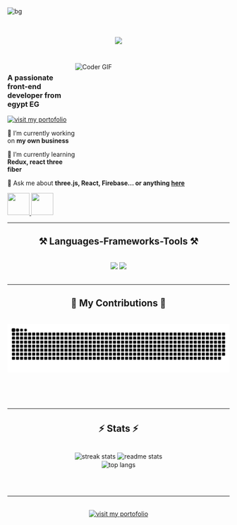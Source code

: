 <img align="center" alt="bg" height=250 width=100% src="https://miro.medium.com/v2/resize:fit:1000/0*LtaHBSbDNt_dJ3wh.png" />

<h1 align="center">
    <img src="https://readme-typing-svg.herokuapp.com/?font=Righteous&size=35&center=true&vCenter=true&width=500&height=70&duration=4000&lines=Hi+There!+👋;+I'm+Anas+Mosa!;" />
</h1>

<br/>
<img align="right" alt="Coder GIF" height=250 width=350 src="https://media.licdn.com/dms/image/D5612AQGOmwfIE5mlWA/article-cover_image-shrink_720_1280/0/1674617947228?e=2147483647&v=beta&t=FTU_isQ6VYfV5D_ueFHPWvT8ZqgDeJG3yr8Mi8lpfk0" />
<div align="left">

  <h3 >A passionate front-end developer from egypt EG</h3>
 <a href='https://ko-fi.com/V7V4RAK9C' target='_blank'><img height='32' style='border:0px;height:32px;' src='https://img.shields.io/badge/Portfolio-FF5722?style=for-the-badge&logo=todoist&logoColor=white' border='0' alt='visit my portofolio' /></a>
 
 
 🔭 I’m currently working on **my own business**
 
 🌱 I’m currently learning **Redux, react three fiber**

💬 Ask me about **three.js, React, Firebase... or anything [here](https://github.com/salesp07/salesp07/issues)**
 </div>
 

 
<div align="left"> 
  <a href="https://tinyurl.com/ycx5mmut">
    <img height=50 width=50 src="https://static.vecteezy.com/system/resources/previews/020/964/377/non_2x/gmail-mail-icon-for-web-design-free-png.png" />
  </a>
  <a href="https://www.linkedin.com/in/anas-mosa/" target="_blank">
    <img height=50 width=50 src="https://cdn-icons-png.flaticon.com/512/174/174857.png" target="_blank" />
  </a>
</div>

 <hr/>
 
<h2 align="center">⚒️ Languages-Frameworks-Tools ⚒️</h2>
<br/>
<div align="center">
    <img src="https://skillicons.dev/icons?i=react,bootstrap,html,css,vscode,github,tailwind,git,redux" />
    <img src="https://skillicons.dev/icons?i=javascript,typescript,firebase,react,nextjs,threejs" /><br>
</div>

<br/>
<hr/>

<div align="center">
  <h2>🐍 My Contributions 🐍</h2>
  <br>
  <img alt="snake eating my contributions" src="https://raw.githubusercontent.com/salesp07/salesp07/output/github-contribution-grid-snake.svg" />
  
  <br/><br/><br/>
</div>

<hr/>

<h2 align="center">⚡ Stats ⚡</h2>
<br>
<div align=center>
  <img width=390 src="https://github-readme-streak-stats-salesp07.vercel.app/?user=Anas-Mosa&count_private=true&theme=react&border_radius=10" alt="streak stats"/>
  <img width=390 src="https://github-readme-stats-salesp07.vercel.app/api?username=Anas-Mosa&count_private=true&show_icons=true&theme=react&rank_icon=github&border_radius=10" alt="readme stats" />
  <br/>
  <img width=325 align="center" src="https://github-readme-stats-salesp07.vercel.app/api/top-langs/?username=Anas-Mosa&hide=HTML&langs_count=8&layout=compact&theme=react&border_radius=10&size_weight=0.5&count_weight=0.5&exclude_repo=github-readme-stats" alt="top langs" />
</div>

<br/><br/>

<hr/>

<br/>

<div align="center">
<a href='https://ko-fi.com/V7V4RAK9C' target='_blank'><img height='64' style='border:0px;height:64px;' src='https://img.shields.io/badge/Portfolio-FF5722?style=for-the-badge&logo=todoist&logoColor=white' border='0' alt='visit my portofolio' /></a>
</div>

<br/>

